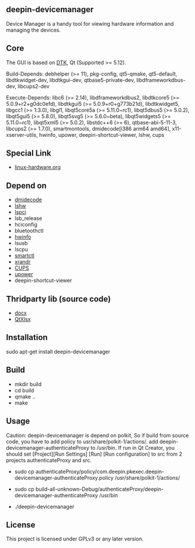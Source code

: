 ## deepin-devicemanager
Device Manager is a handy tool for viewing hardware information and managing the devices.

## Core
The GUI is based on [DTK](https://github.com/linuxdeepin/dtkwidget), Qt (Supported >= 5.12).

Build-Depends: debhelper (>= 11), pkg-config, qt5-qmake, qt5-default, libdtkwidget-dev, libdtkgui-dev, qtbase5-private-dev, libdframeworkdbus-dev, libcups2-dev

Execute-Depends: libc6 (>= 2.14), libdframeworkdbus2, libdtkcore5 (>= 5.0.9+r2+g0dc0efd), libdtkgui5 (>= 5.0.9+r0+g773b21d), libdtkwidget5, libgcc1 (>= 1:3.0), libgl1, libqt5core5a (>= 5.11.0~rc1), libqt5dbus5 (>= 5.0.2), libqt5gui5 (>= 5.8.0), libqt5svg5 (>= 5.6.0~beta), libqt5widgets5 (>= 5.11.0~rc1), libqt5xml5 (>= 5.0.2), libstdc++6 (>= 6), qtbase-abi-5-11-3, libcups2 (>= 1.7.0), smartmontools, dmidecode[i386 arm64 amd64], x11-xserver-utils, hwinfo, upower, deepin-shortcut-viewer, lshw, cups

## Special Link
- [linux-hardware.org](https://linux-hardware.org/)

## Depend on 
- [dmidecode](http://www.nongnu.org/dmidecode/)
- [lshw](https://ezix.org/project/wiki/HardwareLiSter)
- [lspci](https://github.com/linuxhw/LsPCI)
- lsb_release
- hciconfig
- bluetoothctl
- [hwinfo](https://github.com/linuxhw/HWInfo)
- lsusb
- lscpu
- [smartctl](https://www.smartmontools.org/)
- [xrandr](https://www.x.org/wiki/Projects/XRandR/)
- [CUPS](https://www.cups.org/index.html)
- [upower](https://upower.freedesktop.org/)
- deepin-shortcut-viewer

## Thridparty lib (source code)
- [docx](https://github.com/lpxxn/docx)
- [QtXlsx](http://qtxlsx.debao.me)

## Installation
sudo apt-get install deepin-devicemanager

## Build
- mkdir build
- cd build
- qmake ..
- make

## Usage
Caution: deepin-devicemanager is depend on polkit, So if build from source code, 
you have to add policy to usr/share/polkit-1/actions/. 
add deepin-devicemanager-authenticateProxy to /usr/bin.
If run in Qt Creator, you should set [Project][Run Settings] [Run] [Run configuration] to src from 2 projects authenticateProxy and src.

- sudo cp authenticateProxy/policy/com.deepin.pkexec.deepin-devicemanager-authenticateProxy.policy /usr/share/polkit-1/actions/
- sudo cp build-all-unknown-Debug/authenticateProxy/deepin-devicemanager-authenticateProxy /usr/bin

- ./deepin-devicemanager

## License
This project is licensed under GPLv3 or any later version.
